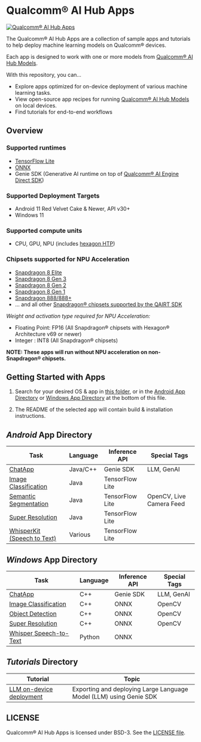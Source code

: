 # Qualcomm® AI Hub Apps

[![Qualcomm® AI Hub Apps](https://qaihub-public-assets.s3.us-west-2.amazonaws.com/qai-hub-models/quic-logo.jpg)](https://aihub.qualcomm.com)

The Qualcomm® AI Hub Apps are a collection of sample apps and tutorials to help deploy machine learning models on Qualcomm® devices.

Each app is designed to work with one or more models from [Qualcomm® AI Hub Models](https://aihub.qualcomm.com/).

With this repository, you can...

* Explore apps optimized for on-device deployment of various machine learning tasks.
* View open-source app recipes for running [Qualcomm® AI Hub Models](https://aihub.qualcomm.com/) on local devices.
* Find tutorials for end-to-end workflows

## Overview

### Supported runtimes

* [TensorFlow Lite](https://www.tensorflow.org/lite)
* [ONNX](https://onnxruntime.ai/)
* Genie SDK (Generative AI runtime on top of [Qualcomm® AI Engine Direct SDK](https://www.qualcomm.com/developer/software/qualcomm-ai-engine-direct-sdk))

### Supported Deployment Targets

* Android 11 Red Velvet Cake & Newer, API v30+
* Windows 11

### Supported compute units

* CPU, GPU, NPU (includes [hexagon HTP](https://developer.qualcomm.com/hardware/qualcomm-innovators-development-kit/ai-resources-overview/ai-hardware-cores-accelerators))

### Chipsets supported for NPU Acceleration

* [Snapdragon 8 Elite](https://www.qualcomm.com/products/mobile/snapdragon/smartphones/snapdragon-8-series-mobile-platforms/snapdragon-8-elite-mobile-platform)
* [Snapdragon 8 Gen 3](https://www.qualcomm.com/products/mobile/snapdragon/smartphones/snapdragon-8-series-mobile-platforms/snapdragon-8-gen-3-mobile-platform)
* [Snapdragon 8 Gen 2](https://www.qualcomm.com/products/mobile/snapdragon/smartphones/snapdragon-8-series-mobile-platforms/snapdragon-8-gen-2-mobile-platform)
* [Snapdragon 8 Gen 1](https://www.qualcomm.com/products/mobile/snapdragon/smartphones/snapdragon-8-series-mobile-platforms/snapdragon-8-gen-1-mobile-platform)
* [Snapdragon 888/888+](https://www.qualcomm.com/products/mobile/snapdragon/smartphones/snapdragon-8-series-mobile-platforms/snapdragon-888-5g-mobile-platform)
* ... and all other [Snapdragon® chipsets supported by the QAIRT SDK](https://docs.qualcomm.com/bundle/publicresource/topics/80-63442-50/overview.html#supported-snapdragon-devices)

_Weight and activation type required for NPU Acceleration:_

* Floating Point: FP16 (All Snapdragon® chipsets with Hexagon® Architecture v69 or newer)
* Integer : INT8 (All Snapdragon® chipsets)

__NOTE: These apps will run without NPU acceleration on non-Snapdragon® chipsets.__

## Getting Started with Apps

1. Search for your desired OS & app in [this folder](apps), or in the [Android App Directory](#android-app-directory) or [Windows App Directory](#windows-app-directory) at the bottom of this file.

2. The README of the selected app will contain build & installation instructions.

## _Android_ App Directory

| Task | Language | Inference API | Special Tags |
| -- | -- | -- | -- |
| [ChatApp](apps/android/ChatApp) | Java/C++ | Genie SDK | LLM, GenAI |
| [Image Classification](apps/android/ImageClassification) | Java | TensorFlow Lite |  |
| [Semantic Segmentation](apps/android/SemanticSegmentation) |  Java | TensorFlow Lite | OpenCV, Live Camera Feed |
| [Super Resolution](apps/android/SuperResolution) | Java | TensorFlow Lite |  |
| [WhisperKit (Speech to Text)](https://github.com/argmaxinc/WhisperKitAndroid) | Various | TensorFlow Lite |  |

## _Windows_ App Directory

| Task | Language | Inference API | Special Tags |
| -- | -- | -- | -- |
| [ChatApp](apps/windows/cpp/ChatApp) | C++ | Genie SDK | LLM, GenAI |
| [Image Classification](apps/windows/cpp/Classification) | C++ | ONNX | OpenCV |
| [Object Detection](apps/windows/cpp/ObjectDetection) | C++ | ONNX | OpenCV |
| [Super Resolution](apps/windows/cpp/SuperResolution) | C++ | ONNX | OpenCV |
| [Whisper Speech-to-Text](apps/windows/python/Whisper) | Python | ONNX |  |

## _Tutorials_ Directory

| Tutorial | Topic |
| --- | --- |
| [LLM on-device deployment](tutorials/llm_on_genie) | Exporting and deploying Large Language Model (LLM) using Genie SDK |

## LICENSE

Qualcomm® AI Hub Apps is licensed under BSD-3. See the [LICENSE file](../LICENSE).
